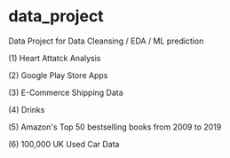 # data_project

Data Project for Data Cleansing / EDA / ML prediction

(1) Heart Attatck Analysis

(2) Google Play Store Apps

(3) E-Commerce Shipping Data

(4) Drinks

(5) Amazon's Top 50 bestselling books from 2009 to 2019

(6) 100,000 UK Used Car Data
